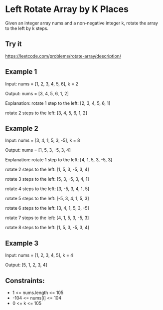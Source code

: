 # Left Rotate Array by K Places
Given an integer array nums and a non-negative integer k, rotate the array to the left by k steps.

## Try it
https://leetcode.com/problems/rotate-array/description/

## Example 1
Input: nums = [1, 2, 3, 4, 5, 6], k = 2

Output: nums = [3, 4, 5, 6, 1, 2]

Explanation: rotate 1 step to the left: [2, 3, 4, 5, 6, 1]

rotate 2 steps to the left: [3, 4, 5, 6, 1, 2]

## Example 2
Input: nums = [3, 4, 1, 5, 3, -5], k = 8

Output: nums = [1, 5, 3, -5, 3, 4]

Explanation: 
rotate 1 step to the left: [4, 1, 5, 3, -5, 3]

rotate 2 steps to the left: [1, 5, 3, -5, 3, 4]

rotate 3 steps to the left: [5, 3, -5, 3, 4, 1]

rotate 4 steps to the left: [3, -5, 3, 4, 1, 5]

rotate 5 steps to the left: [-5, 3, 4, 1, 5, 3]

rotate 6 steps to the left: [3, 4, 1, 5, 3, -5]

rotate 7 steps to the left: [4, 1, 5, 3, -5, 3]

rotate 8 steps to the left: [1, 5, 3, -5, 3, 4]

## Example 3
Input: nums = [1, 2, 3, 4, 5], k = 4

Output:
[5, 1, 2, 3, 4]

## Constraints:
- 1 <= nums.length <= 105
- -104 <= nums[i] <= 104
- 0 <= k <= 105